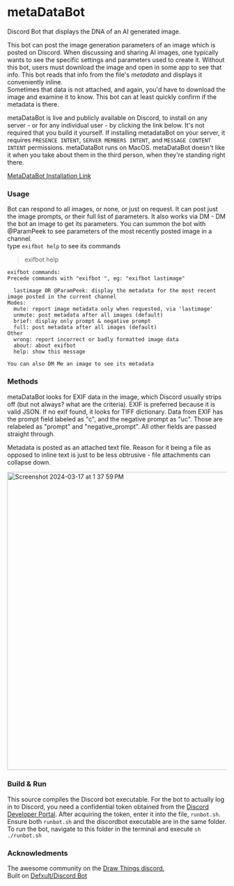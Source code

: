 # metaDataBot
Discord Bot that displays the DNA of an AI generated image. 

This bot can post the image generation parameters of an image which is posted on Discord. When discussing and sharing AI images, one typically wants to see the specific settings and parameters used to create it. Without this bot, users must download the image and open in some app to see that info. This bot reads that info from the file's *metadata* and displays it conveniently inline.  
Sometimes that data is not attached, and again, you'd have to download the image and examine it to know. This bot can at least quickly confirm if the metadata is there. 

metaDataBot is live and publicly available on Discord, to install on any server - or for any individual user - by clicking the link below. It's not required that you build it yourself. If installing metadataBot on your server, it requires `PRESENCE INTENT`, `SERVER MEMBERS INTENT`, and `MESSAGE CONTENT INTENT` permissions. metaDataBot runs on MacOS. metaDataBot doesn't like it when you take about them in the third person, when they're standing right there.

[MetaDataBot Installation Link](https://discord.com/oauth2/authorize?client_id=1218037339276836997)

### Usage

Bot can respond to all images, or none, or just on request. It can post just the image prompts, or their full list of parameters. It also works via DM - DM the bot an image to get its parameters. You can summon the bot with @ParamPeek to see parameters of the most recently posted image in a channel.  
type `exifbot help` to see its commands

>exifbot help  

```
exifbot commands:
Precede commands with "exifbot ", eg: "exifbot lastimage"

  lastimage OR @ParamPeek: display the metadata for the most recent image posted in the current channel
Modes:
  mute: report image metadata only when requested, via 'lastimage'  
  unmute: post metadata after all images (default)
  brief: display only prompt & negative prompt  
  full: post metadata after all images (default)  
Other  
  wrong: report incorrect or badly formatted image data  
  about: about exifbot  
  help: show this message  

You can also DM Me an image to see its metadata
```
### Methods

metaDataBot looks for EXIF data in the image, which Discord usually strips off (but not always? what are the criteria). EXIF is preferred because it is valid JSON. If no exif found, it looks for TIFF dictionary. Data from EXIF has the prompt field labeled as "c", and the negative prompt as "uc". Those are relabeled as "prompt" and "negative_prompt". All other fields are passed straight through.

Metadata is posted as an attached text file. Reason for it being a file as opposed to inline text is just to be less obtrusive - file attachments can collapse down.

<img width="683" alt="Screenshot 2024-03-17 at 1 37 59 PM" src="https://github.com/S1D1T1/metaDataBot/assets/156350598/2b8ff4f1-3a44-4c1e-9ec5-45800e67dc75">


### Build & Run  
This source compiles the Discord bot executable. For the bot to actually log in to Discord, you need a confidential token obtained from the [Discord Developer Portal](https://discord.com/developers/applications). After acquiring the token, enter it into the file, `runbot.sh`. Ensure both `runbot.sh` and the discordbot executable are in the same folder. To run the bot, navigate to this folder in the terminal and execute `sh ./runbot.sh`

### Acknowledments
The awesome community on the [Draw Things discord.](https://discord.gg/Zx9VXSqQUK)  
Built on [Defxult/Discord Bot](https://github.com/Defxult/Discord.swift)
